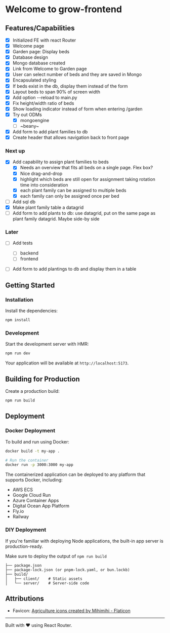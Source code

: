 # Welcome to grow-frontend

## Features/Capabilities

- [x] Initialized FE with react Router
- [x] Welcome page
- [x] Garden page: Display beds
- [x] Database design
- [x] Mongo database created
- [x] Link from Welcome to Garden page
- [x] User can select number of beds and they are saved in Mongo
- [x] Encapsulated styling
- [x] If beds exist in the db, display them instead of the form
- [x] Layout beds to span 90% of screen width
- [x] Add option --reload to main.py
- [x] Fix height/width ratio of beds
- [x] Show loading indicator instead of form when entering /garden
- [x] Try out ODMs
    - [x] mongoengine
    - [ ] ~beany~
- [x] Add form to add plant families to db
- [x] Create header that allows navigation back to front page

### Next up
- [x] Add capability to assign plant families to beds
    - [x] Needs an overview that fits all beds on a single page. Flex box?
    - [x] Nice drag-and-drop
    - [x] highlight which beds are still open for assignment taking rotation time into consideration
    - [x] each plant family can be assigned to multiple beds
    - [x] each family can only be assigned once per bed
- [ ] Add sql db
- [x] Make plant family table a datagrid
- [ ] Add form to add plants to db: use datagrid, put on the same page as plant family datagrid. Maybe side-by side

### Later

- [ ] Add tests
    - [ ] backend
    - [ ] frontend
- [ ] Add form to add plantings to db and display them in a table


## Getting Started

### Installation

Install the dependencies:

```bash
npm install
```

### Development

Start the development server with HMR:

```bash
npm run dev
```

Your application will be available at `http://localhost:5173`.

## Building for Production

Create a production build:

```bash
npm run build
```

## Deployment

### Docker Deployment

To build and run using Docker:

```bash
docker build -t my-app .

# Run the container
docker run -p 3000:3000 my-app
```

The containerized application can be deployed to any platform that supports Docker, including:

- AWS ECS
- Google Cloud Run
- Azure Container Apps
- Digital Ocean App Platform
- Fly.io
- Railway

### DIY Deployment

If you're familiar with deploying Node applications, the built-in app server is production-ready.

Make sure to deploy the output of `npm run build`

```
├── package.json
├── package-lock.json (or pnpm-lock.yaml, or bun.lockb)
├── build/
│   ├── client/    # Static assets
│   └── server/    # Server-side code
```

## Attributions

- Favicon: [Agriculture icons created by Mihimihi - Flaticon](https://www.flaticon.com/free-icons/agriculture)

---

Built with ❤️ using React Router.
